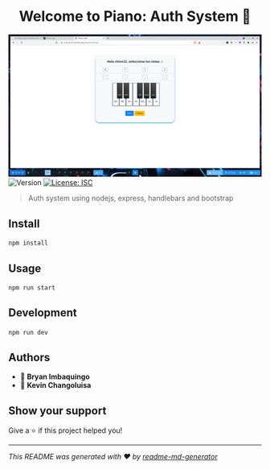 <h1 align="center">Welcome to Piano: Auth System 👋</h1>
<p>
<img src='./media/piano.png'>
  <img alt="Version" src="https://img.shields.io/badge/version-1.0.0-blue.svg?cacheSeconds=2592000" />
  <a href="#" target="_blank">
    <img alt="License: ISC" src="https://img.shields.io/badge/License-ISC-yellow.svg" />
  </a>
</p>

> Auth system using nodejs, express, handlebars and bootstrap

## Install

```sh
npm install
```

## Usage

```sh
npm run start
```

## Development

```sh
npm run dev
```

## Authors

- 👤 **Bryan Imbaquingo**
- 👤 **Kevin Changoluisa**

## Show your support

Give a ⭐️ if this project helped you!

---

_This README was generated with ❤️ by [readme-md-generator](https://github.com/kefranabg/readme-md-generator)_
